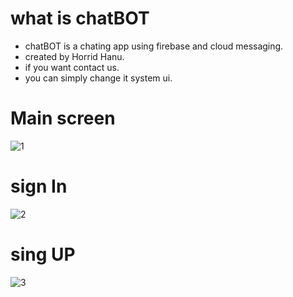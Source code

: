 # what is chatBOT
* chatBOT is a chating app using firebase and cloud messaging. 
* created by Horrid Hanu.
* if you want contact us.
* you can simply change it system ui.


# Main screen
![1](https://user-images.githubusercontent.com/86579429/130047904-3d9079e6-ccf8-4815-a76a-9334811e0d6b.png)

# sign In
![2](https://user-images.githubusercontent.com/86579429/130048090-34d0b0a3-6ee0-45c7-ae3d-256d91b0bf2b.png)

# sing UP
![3](https://user-images.githubusercontent.com/86579429/130048294-cdf28fff-8697-47b6-9c80-b31c35a1e06f.png)
